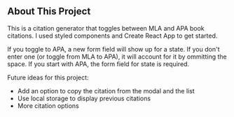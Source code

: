 ## About This Project

This is a citation generator that toggles between MLA and APA book citations. I used styled components and Create React App to get started. 

If you toggle to APA, a new form field will show up for a state. If you don't enter one (or toggle from MLA  to APA), it will account for it by ommitting the space. If you start with APA, the form field for state is required.

Future ideas for this project:
* Add an option to copy the citation from the modal and the list
* Use local storage to display previous citations
* More citation options